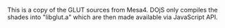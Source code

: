 This is a copy of the GLUT sources from Mesa4. DOjS only compiles the shades into "libglut.a" which are then made available via JavaScript API.
